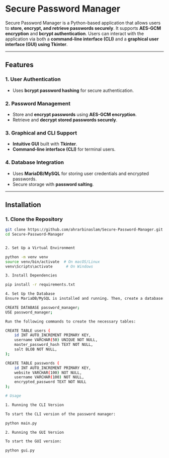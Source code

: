 # Secure Password Manager

Secure Password Manager is a Python-based application that allows users to **store, encrypt, and retrieve passwords securely**. It supports **AES-GCM encryption** and **bcrypt authentication**. Users can interact with the application via both a **command-line interface (CLI)** and a **graphical user interface (GUI) using Tkinter**.

---

## Features

### 1. User Authentication
- Uses **bcrypt password hashing** for secure authentication.

### 2. Password Management
- Store and **encrypt passwords** using **AES-GCM encryption**.
- Retrieve and **decrypt stored passwords securely**.

### 3. Graphical and CLI Support
- **Intuitive GUI** built with **Tkinter**.
- **Command-line interface (CLI)** for terminal users.

### 4. Database Integration
- Uses **MariaDB/MySQL** for storing user credentials and encrypted passwords.
- Secure storage with **password salting**.

---

## Installation

### 1. Clone the Repository
```sh
git clone https://github.com/ahrarbinaslam/Secure-Password-Manager.git
cd Secure-Password-Manager


2. Set Up a Virtual Environment

python -m venv venv
source venv/bin/activate  # On macOS/Linux
venv\Scripts\activate      # On Windows

3. Install Dependencies

pip install -r requirements.txt

4. Set Up the Database
Ensure MariaDB/MySQL is installed and running. Then, create a database:

CREATE DATABASE password_manager;
USE password_manager;

Run the following commands to create the necessary tables:

CREATE TABLE users (
    id INT AUTO_INCREMENT PRIMARY KEY,
    username VARCHAR(50) UNIQUE NOT NULL,
    master_password_hash TEXT NOT NULL,
    salt BLOB NOT NULL,
);

CREATE TABLE passwords (
    id INT AUTO_INCREMENT PRIMARY KEY,
    website VARCHAR(100) NOT NULL,
    username VARCHAR(100) NOT NULL,
    encrypted_password TEXT NOT NULL
);

# Usage

1. Running the CLI Version

To start the CLI version of the password manager:

python main.py

2. Running the GUI Version

To start the GUI version:

python gui.py

